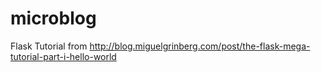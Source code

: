 microblog
==============

Flask Tutorial from http://blog.miguelgrinberg.com/post/the-flask-mega-tutorial-part-i-hello-world
